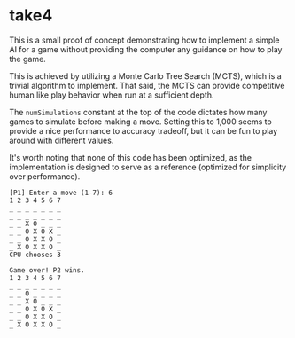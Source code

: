# take4

This is a small proof of concept demonstrating how to implement a simple AI for a game
without providing the computer any guidance on how to play the game.

This is achieved by utilizing a Monte Carlo Tree Search (MCTS), which is a trivial algorithm
to implement. That said, the MCTS can provide competitive human like play behavior when run
at a sufficient depth.

The `numSimulations` constant at the top of the code dictates how many games to simulate before
making a move. Setting this to 1,000 seems to provide a nice performance to accuracy tradeoff,
but it can be fun to play around with different values.

It's worth noting that none of this code has been optimized, as the implementation is designed
to serve as a reference (optimized for simplicity over performance).

```
[P1] Enter a move (1-7): 6
1 2 3 4 5 6 7
_ _ _ _ _ _ _
_ _ _ _ _ _ _
_ _ X O _ _ _
_ _ O X O X _
_ _ O X X O _
_ X O X X O _
CPU chooses 3

Game over! P2 wins.
1 2 3 4 5 6 7
_ _ _ _ _ _ _
_ _ O _ _ _ _
_ _ X O _ _ _
_ _ O X O X _
_ _ O X X O _
_ X O X X O _
```
